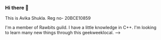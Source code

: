 ### Hi there 👋

This is Avika Shukla.
Reg no- 20BCE10859

I'm a member of Rawbits guild. I have a little knowledge in C++. I'm looking to learn many new things through this geekweeklocal.
-->
